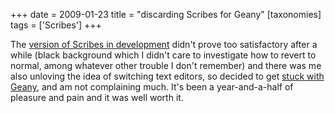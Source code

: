 +++
date = 2009-01-23
title = "discarding Scribes for Geany"
[taxonomies]
tags = ['Scribes']
+++

The [version of Scribes in development] didn't prove too satisfactory
after a while (black background which I didn't care to investigate how
to revert to normal, among whatever other trouble I don't remember) and
there was me also unloving the idea of switching text editors, so
decided to get [stuck with Geany], and am not complaining much. It's
been a year-and-a-half of pleasure and pain and it was well worth it.

[version of Scribes in development]: http://tshepang.net/scribes-satisfies-some-more
[stuck with Geany]: http://tshepang.net/project-of-note-geany
